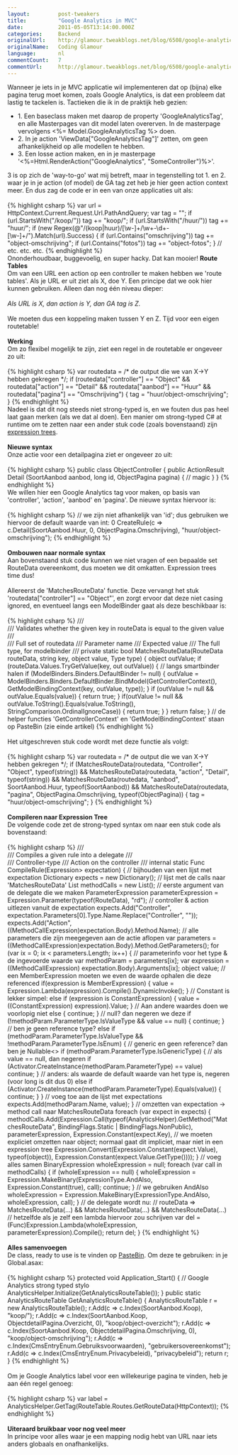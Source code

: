 ```yaml
---
layout:         post-tweakers
title:          "Google Analytics in MVC"
date:           2011-05-05T13:14:00.000Z
categories:     Backend
originalUrl:    http://glamour.tweakblogs.net/blog/6508/google-analytics-in-mvc.html
originalName:   Coding Glamour
language:       nl
commentCount:   7
commentUrl:     http://glamour.tweakblogs.net/blog/6508/google-analytics-in-mvc.html#reacties
---
```


   <p class="article">Wanneer je iets in je MVC applicatie wil implementeren dat op (bijna)
  elke pagina terug moet komen, zoals Google Analytics, is dat een probleem
  dat lastig te tackelen is. Tactieken die ik in de praktijk heb gezien:
  <ul>
    <li>1. Een baseclass maken met daarop de property &apos;GoogleAnalyticsTag&apos;,
      en alle Masterpages van dit model laten overerven. In de masterpage vervolgens
      &lt;%= Model.GoogleAnalyticsTag %&gt; doen.</li>
    <li>2. In je action &apos;ViewData[&quot;GoogleAnalyticsTag&quot;]&apos; zetten,
      om geen afhankelijkheid op alle modellen te hebben.</li>
    <li>3. Een losse action maken, en in je masterpage &apos;&lt;%=Html.RenderAction(&quot;GoogleAnalytics&quot;,
      &quot;SomeController&quot;)%&gt;&apos;.</li>
  </ul>3 is op zich de &apos;way-to-go&apos; wat mij betreft, maar in tegenstelling
  tot 1. en 2. waar je in je action (of model) de GA tag zet heb je hier
  geen action context meer. En dus zag de code er in een van onze applicaties
  uit als:
  <br>
  <br>
{% highlight csharp %}
var url = HttpContext.Current.Request.Url.PathAndQuery;
var tag = "";
if (url.StartsWith("/koop/")) tag += "koop/";
if (url.StartsWith("/huur/")) tag += "huur/";
if (new Regex(@"/(koop|huur)/[\w-]+/\w+-\d+-[\w-]+/").Match(url).Success) {
    if (url.Contains("omschrijving")) tag += "object-omschrijving";
    if (url.Contains("fotos")) tag += "object-fotos";
}
// etc. etc. etc.
{% endhighlight %}
  <br>Ononderhoudbaar, buggevoelig, en super hacky. Dat kan mooier!
  <!--more-->
<b>Route Tables</b>
  <br>Om van een URL een action op een controller te maken hebben we &apos;route
  tables&apos;. Als je URL er uit ziet als X, doe Y. Een principe dat we
  ook hier kunnen gebruiken. Alleen dan nog &#xE9;&#xE9;n niveau dieper:
  <br>
  <br>
<i>Als URL is X, dan action is Y, dan GA tag is Z.</i>
  <br>
  <br>We moeten dus een koppeling maken tussen Y en Z. Tijd voor een eigen routetable!
  <br>
  <br>
<b>Werking</b>
  <br>Om zo flexibel mogelijk te zijn, ziet een regel in de routetable er ongeveer
  zo uit:
  <br>
  <br>
{% highlight csharp %}
var routedata = /* de output die we van X->Y hebben gekregen */;
if (routedata["controller"] == "Object"
    && routedata["action"] == "Detail"
    && routedata["aanbod"] == "Huur"
    && routedata["pagina"] == "Omschrijving")
{
    tag = "huur/object-omschrijving";
}
{% endhighlight %}
  <br>Nadeel is dat dit nog steeds niet strong-typed is, en we fouten dus pas
  heel laat gaan merken (als we dat al doen). Een manier om strong-typed
  C# at runtime om te zetten naar een ander stuk code (zoals bovenstaand)
  zijn <a href="http://glamour.tweakblogs.net/blog/5747/expression-trees-espresso-voor-je-code!.html"
  rel="external">expression trees</a>.
  <br>
  <br>
<b>Nieuwe syntax</b>
  <br>Onze actie voor een detailpagina ziet er ongeveer zo uit:
  <br>
  <br>
{% highlight csharp %}
public class ObjectController {
    public ActionResult Detail (SoortAanbod aanbod, long id, ObjectPagina pagina) {
        // magic
    }
}
{% endhighlight %}
  <br>We willen hier een Google Analytics tag voor maken, op basis van &apos;controller&apos;,
  &apos;action&apos;, &apos;aanbod&apos; en &apos;pagina&apos;. De nieuwe
  syntax hiervoor is:
  <br>
  <br>
{% highlight csharp %}
// we zijn niet afhankelijk van 'id'; dus gebruiken we hiervoor de default waarde van int: 0
CreateRule<ObjectController>(c => c.Detail(SoortAanbod.Huur, 0, ObjectPagina.Omschrijving), "huur/object-omschrijving");
{% endhighlight %}
  <br>
  <br>
<b>Ombouwen naar normale syntax</b>
  <br>Aan bovenstaand stuk code kunnen we niet vragen of een bepaalde set RouteData
  overeenkomt, dus moeten we dit omkatten. Expression trees time dus!
  <br>
  <br>Allereerst de &apos;MatchesRouteData&apos; functie. Deze vervangt het
  stuk &apos;routedata[&quot;controller&quot;] == &quot;Object&quot;&apos;,
  en zorgt ervoor dat deze niet casing ignored, en eventueel langs een ModelBinder
  gaat als deze beschikbaar is:
  <br>
  <br>
{% highlight csharp %}
/// <summary>
/// Validates whether the given key in routeData is equal to the given value
/// </summary>
/// <param name="routeData">Full set of routedata</param>
/// <param name="key">Parameter name</param>
/// <param name="value">Expected value</param>
/// <param name="type">The full type, for modelbinder</param>
/// <returns></returns>
private static bool MatchesRouteData(RouteData routeData, string key, object value, Type type)
{
    object outValue;
    if (routeData.Values.TryGetValue(key, out outValue))
    {
        // langs smartbinder halen
        if (ModelBinders.Binders.DefaultBinder != null)
        {
            outValue = ModelBinders.Binders.DefaultBinder.BindModel(GetControllerContext(), GetModelBindingContext(key, outValue, type));
        }
        if (outValue != null && outValue.Equals(value))
        {
            return true;
        }
        if(outValue != null && outValue.ToString().Equals(value.ToString(), StringComparison.OrdinalIgnoreCase))
        {
            return true;
        }
    }
    return false;
}
// de helper functies 'GetControllerContext' en 'GetModelBindingContext' staan op PasteBin (zie einde artikel)
{% endhighlight %}
  <br>
  <br>Het uitgeschreven stuk code wordt met deze functie als volgt:
  <br>
  <br>
{% highlight csharp %}
var routedata = /* de output die we van X->Y hebben gekregen */;
if (MatchesRouteData(routedata, "Controller", "Object", typeof(string))
    && MatchesRouteData(routedata, "action", "Detail", typeof(string))
    && MatchesRouteData(routedata, "aanbod", SoortAanbod.Huur, typeof(SoortAanbod))
    && MatchesRouteData(routedata, "pagina", ObjectPagina.Omschrijving, typeof(ObjectPagina))
{
    tag = "huur/object-omschrijving";
}
{% endhighlight %}
  <br>
  <br>
<b>Compileren naar Expression Tree</b>
  <br>De volgende code zet de strong-typed syntax om naar een stuk code als
  bovenstaand:
  <br>
  <br>
{% highlight csharp %}
/// <summary>
/// Compiles a given rule into a delegate
/// </summary>
/// <typeparam name="TController">Controller-type</typeparam>
/// <param name="expectation">Action on the controller</param>
/// <returns></returns>
internal static Func<RouteData, bool> CompileRule<TController>(Expression<Action<TController>> expectation)
{
    // bijhouden van een lijst met expectation
    Dictionary<string, object> expects = new Dictionary<string, object>();
    // lijst met de calls naar 'MatchesRouteData'
    List<MethodCallExpression> methodCalls = new List<MethodCallExpression>();
    // eerste argument van de delegate die we maken
    ParameterExpression parameterExpression = Expression.Parameter(typeof(RouteData), "rd");
    // controller & action uitlezen vanuit de expectation
    expects.Add("Controller", expectation.Parameters[0].Type.Name.Replace("Controller", ""));
    expects.Add("Action", ((MethodCallExpression)expectation.Body).Method.Name);
    // alle parameters die zijn meegegeven aan de actie aflopen
    var parameters = ((MethodCallExpression)expectation.Body).Method.GetParameters();
    for (var ix = 0; ix < parameters.Length; ix++)
    {
        // parameterinfo voor het type & de ingevoerde waarde
        var methodParam = parameters[ix];
        var expression = ((MethodCallExpression) expectation.Body).Arguments[ix];
        object value;
        // een MemberExpression moeten we even de waarde ophalen die deze referenced
        if(expression is MemberExpression)
        {
            value = Expression.Lambda(expression).Compile().DynamicInvoke();
        }
        // Constant is lekker simpel:
        else if (expression is ConstantExpression)
        {
            value = ((ConstantExpression) expression).Value;
        }
        // Aan andere waardes doen we voorlopig niet
        else
        {
            continue;
        }
        // null? dan negeren we deze
        if (!methodParam.ParameterType.IsValueType && value == null)
        {
            continue;
        }
        // ben je geen reference type?
        else if (methodParam.ParameterType.IsValueType
                 && !methodParam.ParameterType.IsEnum)
        {
            // generic en geen reference? dan ben je Nullable<>
            if (methodParam.ParameterType.IsGenericType)
            {
                // als value == null, dan negeren
                if (Activator.CreateInstance(methodParam.ParameterType) == value)
                    continue;
            }
            // anders: als waarde de default waarde van het type is, negeren (voor long is dit dus 0)
            else if (Activator.CreateInstance(methodParam.ParameterType).Equals(value))
            {
                continue;
            }
        }
        // voeg toe aan de lijst met expectations
        expects.Add(methodParam.Name, value);
    }
    // omzetten van expectation -> method call naar MatchesRouteData
    foreach (var expect in expects)
    {
        methodCalls.Add(Expression.Call(typeof(AnalyticsHelper).GetMethod("MatchesRouteData", BindingFlags.Static | BindingFlags.NonPublic),
                                        parameterExpression, 
                                        Expression.Constant(expect.Key), 
                                        // we moeten expliciet omzetten naar object; normaal gaat dit impliciet, maar niet in een expression tree
                                        Expression.Convert(Expression.Constant(expect.Value), typeof(object)),
                                        Expression.Constant(expect.Value.GetType())));
    }
    // voeg alles samen
    BinaryExpression wholeExpression = null;
    foreach (var call in methodCalls)
    {
        if (wholeExpression == null)
        {
            wholeExpression = Expression.MakeBinary(ExpressionType.AndAlso, Expression.Constant(true), call);
            continue;
        }
        // we gebruiken AndAlso
        wholeExpression = Expression.MakeBinary(ExpressionType.AndAlso, wholeExpression, call);
    }
    // de delegate wordt nu:
    // routeData => MatchesRouteData(...) && MatchesRouteData(...) && MatchesRouteData(...)
    // hetzelfde als je zelf een lambda hiervoor zou schrijven
    var del = (Func<RouteData, bool>)Expression.Lambda(wholeExpression, parameterExpression).Compile();
    return del;
}
{% endhighlight %}
  <br>
  <br>
<b>Alles samenvoegen</b>
  <br>De class, ready to use is te vinden op <a href="http://pastebin.com/A7XMp33b"
  rel="external">PasteBin</a>. Om deze te gebruiken: in je Global.asax:
  <br>
  <br>
{% highlight csharp %}
protected void Application_Start()
{
    // Google Analytics strong typed stylo
    AnalyticsHelper.Initialize(GetAnalyticsRouteTable());
}
public static AnalyticsRouteTable GetAnalyticsRouteTable()
{
    AnalyticsRouteTable r = new AnalyticsRouteTable();
    r.Add<HomepageController>(c => c.Index(SoortAanbod.Koop), "koop/");
    r.Add<ObjectDetailController>(c => c.Index(SoortAanbod.Koop, ObjectdetailPagina.Overzicht, 0), "koop/object-overzicht");
    r.Add<ObjectDetailController>(c => c.Index(SoortAanbod.Koop, ObjectdetailPagina.Omschrijving, 0), "koop/object-omschrijving");
    r.Add<CmsPageController>(c => c.Index(CmsEntryEnum.Gebruiksvoorwaarden), "gebruikersovereenkomst");
    r.Add<CmsPageController>(c => c.Index(CmsEntryEnum.Privacybeleid), "privacybeleid");
    return r;
}
{% endhighlight %}
  <br>
  <br>Om je Google Analytics label voor een willekeurige pagina te vinden, heb
  je aan &#xE9;&#xE9;n regel genoeg:
  <br>
  <br>
{% highlight csharp %}
var label = AnalyticsHelper.GetTag(RouteTable.Routes.GetRouteData(HttpContext));
{% endhighlight %}
  <br>
  <br>
<b>Uiteraard bruikbaar voor nog veel meer</b>
  <br>In principe voor alles waar je een mapping nodig hebt van URL naar iets
  anders globaals en onafhankelijks.</p>
   